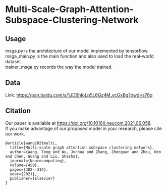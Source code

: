 # Multi-Scale-Graph-Attention-Subspace-Clustering-Network

## Usage
msga.py is the architecture of our model implemented by tensorflow.<br/>
msga_main.py is the main function and also used to load the real-world dataset .<br/>
trainer_msga.py records the way the model trained.<br/>

## Data
Link: https://pan.baidu.com/s/1JDBhIoLp5L6Gz4M_ycGxBg?pwd=s76q

## Citation
Our paper is available at https://doi.org/10.1016/j.neucom.2021.06.058.   
If you make advantage of our proposed model in your research, please cite our work.
```
@article{wang2021multi,
  title={Multi-scale graph attention subspace clustering network},
  author={Wang, Tong and Wu, Junhua and Zhang, Zhenquan and Zhou, Wen and Chen, Guang and Liu, Shasha},
  journal={Neurocomputing},
  volume={459},
  pages={302--314},
  year={2021},
  publisher={Elsevier}
}
```
